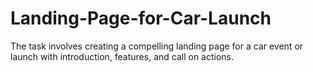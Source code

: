 # Landing-Page-for-Car-Launch
The task involves creating a compelling landing page for a car event or launch with introduction, features, and call on actions. 
